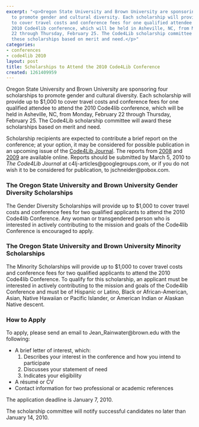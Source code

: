 ```yaml
---
excerpt: "<p>Oregon State University and Brown University are sponsoring four scholarships
  to promote gender and cultural diversity. Each scholarship will provide up to $1,000
  to cover travel costs and conference fees for one qualified attendee to attend the
  2010 Code4lib conference, which will be held in Asheville, NC, from Monday, February
  22 through Thursday, February 25. The Code4Lib scholarship committee will award
  these scholarships based on merit and need.</p>"
categories:
- conferences
- code4lib 2010
layout: post
title: Scholarships to Attend the 2010 Code4Lib Conference
created: 1261409959
---
```

<p>Oregon State University and Brown University are sponsoring four scholarships to promote gender and cultural diversity. Each scholarship will provide up to $1,000 to cover travel costs and conference fees for one qualified attendee to attend the 2010 Code4lib conference, which will be held in Asheville, NC, from Monday, February 22 through Thursday, February 25. The Code4Lib scholarship committee will award these scholarships based on merit and need.</p>

<p>Scholarship recipients are expected to contribute a brief report on the conference; at your option, it may be considered for possible publication in an upcoming issue of the <a href="http://journal.code4lib.org/">Code4Lib Journal</a>. The reports from <a href="http://journal.code4lib.org/articles/72">2008</a> and <a href="http://journal.code4lib.org/articles/998">2009</a> are available online. Reports should be submitted by March 5, 2010 to <i>The Code4Lib Journal</i> at c4lj-articles@googlegroups.com, or if you do not wish it to be considered for publication, to jschneider@pobox.com.</p>

<h3>The Oregon State University and Brown University Gender Diversity Scholarships</h3>

<p>The Gender Diversity Scholarships will provide up to $1,000 to cover travel costs and conference fees for two qualified applicants to attend the 2010 Code4lib Conference. Any woman or transgendered person who is interested in actively contributing to the mission and goals of the Code4lib Conference is encouraged to apply.</p>

<h3>The Oregon State University and Brown University Minority Scholarships</h3>

<p>The Minority Scholarships will provide up to $1,000 to cover travel costs and conference fees for two qualified applicants to attend the 2010 Code4lib Conference. To qualify for this scholarship, an applicant must be interested in actively contributing to the mission and goals of the Code4lib Conference and must be of Hispanic or Latino, Black or African-American, Asian, Native Hawaiian or Pacific Islander, or American Indian or Alaskan Native descent.</p>

<h3>How to Apply</h3>

<p>To apply, please send an email to Jean_Rainwater@brown.edu with the following:</p>

<ul>
  <li>A brief letter of interest, which:
  <ol>
  <li>Describes your interest in the conference and how you intend to participate</li>
  <li>Discusses your statement of need</li>
  <li>Indicates your eligibility</li>
  </ol></li>
  <li>A résumé or CV</li>
  <li>Contact information for two professional or academic references</li>
</ul>

<p>The application deadline is January 7, 2010.</p>

<p>The scholarship committee will notify successful candidates no later than January 14, 2010.</p>
